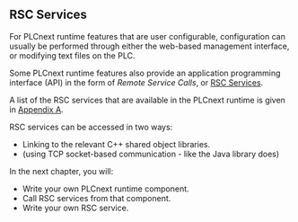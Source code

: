 ## RSC Services

For PLCnext runtime features that are user configurable, configuration can usually be performed through either the web-based management interface, or modifying text files on the PLC.

Some PLCnext runtime features also provide an application programming interface (API) in the form of *Remote Service Calls*, or [RSC Services][rsc-services-info].

A list of the RSC services that are available in the PLCnext runtime is given in [Appendix A][appendix-a].

RSC services can be accessed in two ways:

* Linking to the relevant C++ shared object libraries.
* (using TCP socket-based communication - like the Java library does)

In the next chapter, you will:

* Write your own PLCnext runtime component.
* Call RSC services from that component.
* Write your own RSC service.

[appendix-a]: appendix-01-list-of-rsc-services.md

[rsc-services-info]: http://plcnext-infocenter.s3-website.eu-central-1.amazonaws.com/PLCnext_Technology_InfoCenter/PLCnext_Technology_InfoCenter/Service_Components/Remote_Service_Calls_RSC/RSC_Remote_Service_Calls.htm
